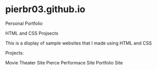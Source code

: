 # pierbr03.github.io
Personal Portfolio

HTML and CSS Projsects

This is a display of sample websites that I made using HTML and CSS



Projects:

Movie Theater Site
Pierce Performace Site
Portfolio Site

